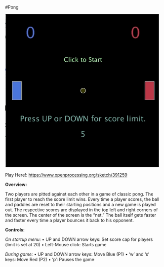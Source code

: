 #Pong

![Alt Text](https://github.com/ross-abramson/Processing/blob/master/CS101_Pong_Processing/readme-images/Pong-Standard.gif)

Play Here!: https://www.openprocessing.org/sketch/391259 

**Overview:** 

Two players are pitted against each other in a game of classic pong. The first player to reach the score limit wins. Every time a player scores, the ball and paddles are reset to their starting positions and a new game is played out. The respective scores are displayed in the top left and right corners of the screen. The center of the screen is the “net.” The ball itself gets faster and faster every time a player bounces it back to his opponent. 

**Controls:**

_On startup menu:_
•	UP and DOWN arrow keys: Set score cap for players (limit is set at 20)
•	Left-Mouse click: Starts game 

_During game:_
•	UP and DOWN arrow keys: Move Blue (P1)
•	‘w’ and ‘s’ keys: Move Red (P2) 
•	‘p’: Pauses the game


